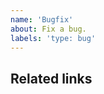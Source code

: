 ```yaml
---
name: 'Bugfix'
about: Fix a bug.
labels: 'type: bug'
---
```


<!-- Please do your best to fill out all of the sections below! -->

## Related links
